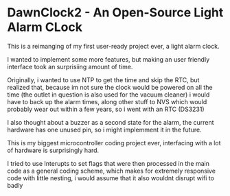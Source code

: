 # DawnClock2 - An Open-Source Light Alarm CLock
This is a reimanging of my first user-ready project ever, a light alarm clock. 

I wanted to implement some more features, but making an user friendly interface took an surprisiing amount of time. 

Originally, i wanted to use NTP to get the time and skip the RTC, but realized that, because im not sure the clock would be powered on all the time (the outlet in question is also used for the vacuum cleaner) i would have to back up the alarm times, along other stuff to NVS which would probably wear out within a few years, so i went with an RTC (DS3231)

I also thought about a buzzer as a second state for the alarm, the current hardware has one unused pin, so i might implemment it in the future. 

This is my biggest microcontroller coding project ever, interfacing with a lot of hardware is surprisingly hard.

I tried to use Interupts to set flags that were then processed in the main code as a general coding scheme, which makes for extremely responsive code with little nesting, i would assume that it also wouldnt disrupt wifi to badly

